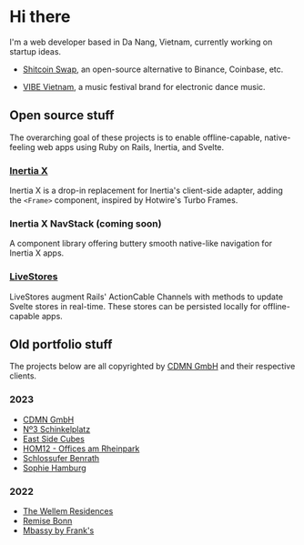 # Hi there

I'm a web developer based in Da Nang, Vietnam, currently working on startup ideas.

- [Shitcoin Swap](https://www.shitcoinswap.com), an open-source alternative to Binance, Coinbase, etc.

- [VIBE Vietnam](https://instagram.com/vibe_vietnam), a music festival brand for electronic dance music.

## Open source stuff

The overarching goal of these projects is to enable offline-capable, native-feeling web apps using Ruby on Rails, Inertia, and Svelte.

### [Inertia X](https://github.com/buhrmi/inertiax)

Inertia X is a drop-in replacement for Inertia's client-side adapter, adding the `<Frame>` component, inspired by Hotwire's Turbo Frames.

### Inertia X NavStack (coming soon)

A component library offering buttery smooth native-like navigation for Inertia X apps.

### [LiveStores](https://github.com/buhrmi/livestores)

LiveStores augment Rails' ActionCable Channels with methods to update Svelte stores in real-time. These stores can be persisted locally for offline-capable apps.


## Old portfolio stuff

The projects below are all copyrighted by [CDMN GmbH](https://cdmn.de) and their respective clients.

### 2023

- [CDMN GmbH](https://cdmn.de)
- [Nº3 Schinkelplatz](https://no3-schinkelplatz.cdmn.de/en)
- [East Side Cubes](https://www.east-side-cubes.de)
- [HOM12 - Offices am Rheinpark](https://www.hom12.de)
- [Schlossufer Benrath](https://www.schlossufer-benrath.de)
- [Sophie Hamburg](https://sophie.hamburg)

### 2022

- [The Wellem Residences](https://www.thewellemresidences.com)
- [Remise Bonn](https://www.remise-bonn.de)
- [Mbassy by Frank's](https://www.mbassybyfranks.com)

